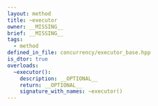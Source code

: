 ```yaml
---
layout: method
title: ~executor
owner: __MISSING__
brief: __MISSING__
tags:
  - method
defined_in_file: concurrency/executor_base.hpp
is_dtor: true
overloads:
  ~executor():
    description: __OPTIONAL__
    return: __OPTIONAL__
    signature_with_names: ~executor()
---
```

